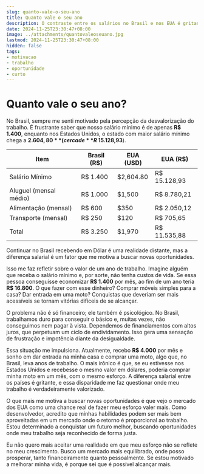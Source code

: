 ```yaml
---
slug: quanto-vale-o-seu-ano
title: Quanto vale o seu ano
description: O contraste entre os salários no Brasil e nos EUA é gritante. Receber o salário mínimo no Brasil não é suficiente para conquistar objetivos simples, como dar entrada em uma moto ou em uma casa. Isso reflete não só uma realidade financeira difícil, mas também um desgaste psicológico constante. Esse texto fala sobre como essa desigualdade motiva a busca por novas oportunidades.
date: 2024-11-25T23:30:47+08:00
image: ../attachments/quantovaleoseuano.jpg
lastmod: 2024-11-25T23:30:47+08:00
hidden: false
tags:
- motivacao
- trabalho
- oportunidade
- curto
---
```


# Quanto vale o seu ano?

No Brasil, sempre me senti motivado pela percepção da desvalorização do trabalho. É frustrante saber que nosso salário mínimo é de apenas **R$ 1.400**, enquanto nos Estados Unidos, o estado com maior salário mínimo chega a **$2.604,80** (cerca de **R$ 15.128,93**).

| Item                   | Brasil (R$) | EUA (USD)   | EUA (R$)      |
|------------------------|-------------|-------------|---------------|
| Salário Mínimo         | R$ 1.400    | $2,604.80   | R$ 15.128,93  |
| Aluguel (mensal médio) | R$ 1.000    | $1,500      | R$ 8.780,21   |
| Alimentação (mensal)   | R$ 600      | $350        | R$ 2.050,12   |
| Transporte (mensal)    | R$ 250      | $120        | R$ 705,65     |
| Total                  | R$ 3.250    | $1,970      | R$ 11.535,88  |

Continuar no Brasil recebendo em Dólar é uma realidade distante, mas a diferença salarial é um fator que me motiva a buscar novas oportunidades.

Isso me faz refletir sobre o valor de um ano de trabalho. Imagine alguém que receba o salário mínimo e, por sorte, não tenha custos de vida. Se essa pessoa conseguisse economizar **R$ 1.400** por mês, ao fim de um ano teria **R$ 16.800**. O que fazer com esse dinheiro? Comprar móveis simples para a casa? Dar entrada em uma moto? Conquistas que deveriam ser mais acessíveis se tornam vitórias difíceis de se alcançar.

O problema não é só financeiro; ele também é psicológico. No Brasil, trabalhamos duro para conseguir o básico e, muitas vezes, não conseguimos nem pagar à vista. Dependemos de financiamentos com altos juros, que perpetuam um ciclo de endividamento. Isso gera uma sensação de frustração e impotência diante da desigualdade.

Essa situação me impulsiona. Atualmente, recebo **R$ 4.000** por mês e sonho em dar entrada na minha casa e comprar uma moto, algo que, no Brasil, leva anos de trabalho. O mais irônico é que, se eu estivesse nos Estados Unidos e recebesse o mesmo valor em dólares, poderia comprar minha moto em um mês, com o mesmo esforço. A diferença salarial entre os países é gritante, e essa disparidade me faz questionar onde meu trabalho é verdadeiramente valorizado.

O que mais me motiva a buscar novas oportunidades é que vejo o mercado dos EUA como uma chance real de fazer meu esforço valer mais. Como desenvolvedor, acredito que minhas habilidades podem ser mais bem aproveitadas em um mercado onde o retorno é proporcional ao trabalho. Estou determinado a conquistar um futuro melhor, buscando oportunidades onde meu trabalho seja reconhecido de forma justa.

Eu não quero mais aceitar uma realidade em que meu esforço não se reflete no meu crescimento. Busco um mercado mais equilibrado, onde posso prosperar, tanto financeiramente quanto pessoalmente. Se estou motivado a melhorar minha vida, é porque sei que é possível alcançar mais.